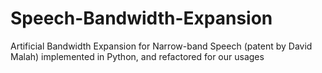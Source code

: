 # Speech-Bandwidth-Expansion
Artificial Bandwidth Expansion for Narrow-band Speech (patent by David Malah) implemented in Python, and refactored for our usages
